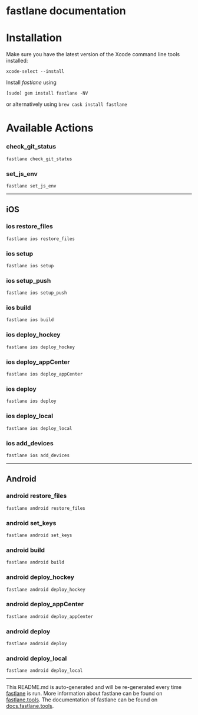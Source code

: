 fastlane documentation
================
# Installation

Make sure you have the latest version of the Xcode command line tools installed:

```
xcode-select --install
```

Install _fastlane_ using
```
[sudo] gem install fastlane -NV
```
or alternatively using `brew cask install fastlane`

# Available Actions
### check_git_status
```
fastlane check_git_status
```

### set_js_env
```
fastlane set_js_env
```


----

## iOS
### ios restore_files
```
fastlane ios restore_files
```

### ios setup
```
fastlane ios setup
```

### ios setup_push
```
fastlane ios setup_push
```

### ios build
```
fastlane ios build
```

### ios deploy_hockey
```
fastlane ios deploy_hockey
```

### ios deploy_appCenter
```
fastlane ios deploy_appCenter
```

### ios deploy
```
fastlane ios deploy
```

### ios deploy_local
```
fastlane ios deploy_local
```

### ios add_devices
```
fastlane ios add_devices
```


----

## Android
### android restore_files
```
fastlane android restore_files
```

### android set_keys
```
fastlane android set_keys
```

### android build
```
fastlane android build
```

### android deploy_hockey
```
fastlane android deploy_hockey
```

### android deploy_appCenter
```
fastlane android deploy_appCenter
```

### android deploy
```
fastlane android deploy
```

### android deploy_local
```
fastlane android deploy_local
```


----

This README.md is auto-generated and will be re-generated every time [fastlane](https://fastlane.tools) is run.
More information about fastlane can be found on [fastlane.tools](https://fastlane.tools).
The documentation of fastlane can be found on [docs.fastlane.tools](https://docs.fastlane.tools).
